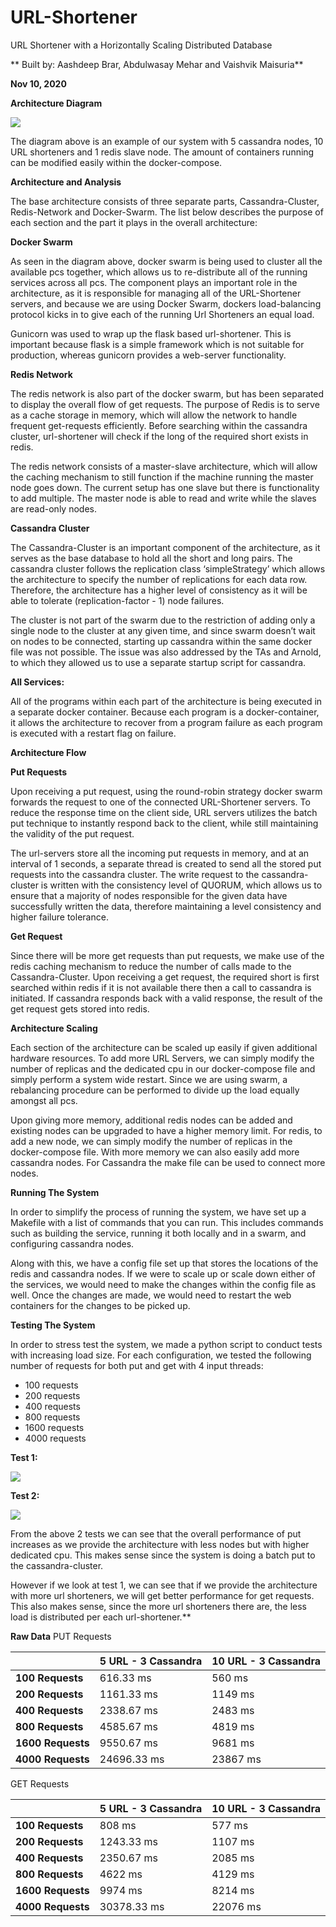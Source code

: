 # URL-Shortener
URL Shortener with a Horizontally Scaling Distributed Database

** Built by: Aashdeep Brar, Abdulwasay Mehar and Vaishvik Maisuria** 

**Nov 10, 2020** 

**Architecture Diagram** 

![](Architecture.png)

The diagram above is an example of our system with 5 cassandra nodes, 10 URL shorteners and 1 redis slave node. The amount of containers running can be modified easily within the docker-compose.  

**Architecture and Analysis** 

The base architecture consists of three separate parts, Cassandra-Cluster, Redis-Network and Docker-Swarm. The list below describes the purpose of each section and the part it plays in the overall architecture: 

**Docker Swarm** 

As seen in the diagram above, docker swarm is being used to cluster all the available pcs together, which allows us to re-distribute all of the running services across all pcs. The component plays an important role in the architecture, as it is responsible for managing all of the URL-Shortener servers, and because we are using Docker Swarm, dockers load-balancing protocol kicks in to give each of the running Url Shorteners an equal load. 

Gunicorn was used to wrap up the flask based url-shortener. This is important because flask is a simple framework which is not suitable for production, whereas gunicorn provides a web-server functionality. 

**Redis Network** 

The redis network is also part of the docker swarm, but has been separated to display the overall flow of get requests. The purpose of Redis is to serve as a cache storage in memory, which will allow the network to handle frequent get-requests efficiently. Before searching within the cassandra cluster, url-shortener will check if the long of the required short exists in redis. 

The redis network consists of a master-slave architecture, which will allow the caching mechanism to still function if the machine running the master node goes down. The current setup has one slave but there is functionality to add multiple. The master node is able to read and write while the slaves are read-only nodes.  

**Cassandra Cluster** 

The Cassandra-Cluster is an important component of the architecture, as it serves as the base database to hold all the short and long pairs. The cassandra cluster follows the replication class ‘simpleStrategy’ which allows the architecture to specify the number of replications for each data row. Therefore, the architecture has a higher level of consistency as it will be able to tolerate (replication-factor - 1) node failures. 

The cluster is not part of the swarm due to the restriction of adding only a single node to the cluster at any given time, and since swarm doesn’t wait on nodes to be connected, starting up cassandra within the same docker file was not possible. The issue was also addressed by the TAs and Arnold, to which they allowed us to use a separate startup script for cassandra. 

**All Services:** 

All of the programs within each part of the architecture is being executed in a separate docker container. Because each program is a docker-container, it allows the architecture to recover from a program failure as each program is executed with a restart flag on failure. 

**Architecture Flow** 

**Put Requests** 

Upon receiving a put request, using the round-robin strategy docker swarm forwards the request to one of the connected URL-Shortener servers. To reduce the response time on the client side, URL servers utilizes the batch put technique to instantly respond back to the client, while still maintaining the validity of the put request. 

The url-servers store all the incoming put requests in memory, and at an interval of 1 seconds, a separate thread is created to send all the stored put requests into the cassandra cluster. The write request to the cassandra-cluster is written with the consistency level of QUORUM, which allows us to ensure that a majority of nodes responsible for the given data have successfully written the data, therefore maintaining a level consistency and higher failure tolerance. 

**Get Request** 

Since there will be more get requests than put requests, we make use of the redis caching mechanism to reduce the number of calls made to the Cassandra-Cluster. Upon receiving a get request, the required short is first searched within redis if it is not available there then a call to cassandra is initiated. If cassandra responds back with a valid response, the result of the get request gets stored into redis. 

**Architecture Scaling** 

Each section of the architecture can be scaled up easily if given additional hardware resources. To add more URL Servers, we can simply modify the number of replicas and the dedicated cpu in our docker-compose file and simply perform a system wide restart. Since we are using swarm, a rebalancing procedure can be performed to divide up the load equally amongst all pcs. 

Upon giving more memory, additional redis nodes can be added and existing nodes can be upgraded to have a higher memory limit. For redis, to add a new node, we can simply modify the number of replicas in the docker-compose file. With more memory we can also easily add more cassandra nodes. For Cassandra the make file can be used to connect more nodes.  

**Running The System** 

In order to simplify the process of running the system, we have set up a Makefile with a list of commands that you can run. This includes commands such as building the service, running it both locally and in a swarm, and configuring cassandra nodes.  

Along with this, we have a config file set up that stores the locations of the redis and cassandra nodes. If we were to scale up or scale down either of the services, we would need to make the changes within the config file as well. Once the changes are made, we would need to restart the web containers for the changes to be picked up. 

**Testing The System** 

In order to stress test the system, we made a python script to conduct tests with increasing load size. For each configuration, we tested the following number of requests for both put and get with 4 input threads: 

- 100 requests 
- 200 requests 
- 400 requests 
- 800 requests 
- 1600 requests 
- 4000 requests 

**Test 1:** 

![](test1.png)

**Test 2:** 

![](test2.png)

From the above 2 tests we can see that the overall  performance of put increases as we provide the architecture with less nodes but with higher dedicated cpu. This makes sense since the system is doing a batch put to the cassandra-cluster. 

However if we look at test 1, we can see that if we provide the architecture with more url shorteners, we will get better performance for get requests. This also makes sense, since the more url shorteners there are, the less load is distributed per each url-shortener.** 

**Raw Data** PUT Requests 



||**5 URL - 3 Cassandra** |**10 URL - 3 Cassandra** |
| :- | - | - |
|**100 Requests** |616.33 ms  |560 ms |
|**200 Requests** |1161.33 ms |1149 ms  |
|**400 Requests** |2338.67 ms |2483 ms  |
|**800 Requests** |4585.67 ms |4819 ms  |
|**1600 Requests** |9550.67 ms |9681 ms  |
|**4000 Requests** |24696.33 ms |23867 ms |
GET Requests 



||**5 URL - 3 Cassandra** |**10 URL - 3 Cassandra** |
| :- | - | - |
|**100 Requests** |808 ms |577 ms  |
|**200 Requests** |1243.33 ms |1107 ms |
|**400 Requests** |2350.67 ms |2085 ms |
|**800 Requests** |4622 ms |4129 ms |
|**1600 Requests** |9974 ms |8214 ms  |
|**4000 Requests** |30378.33 ms |22076 ms |

